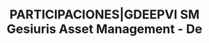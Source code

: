 ---
layout: asset
title: PARTICIPACIONES|GDEEPVI SM Gesiuris Asset Management - De
isin: ES0126082009
---